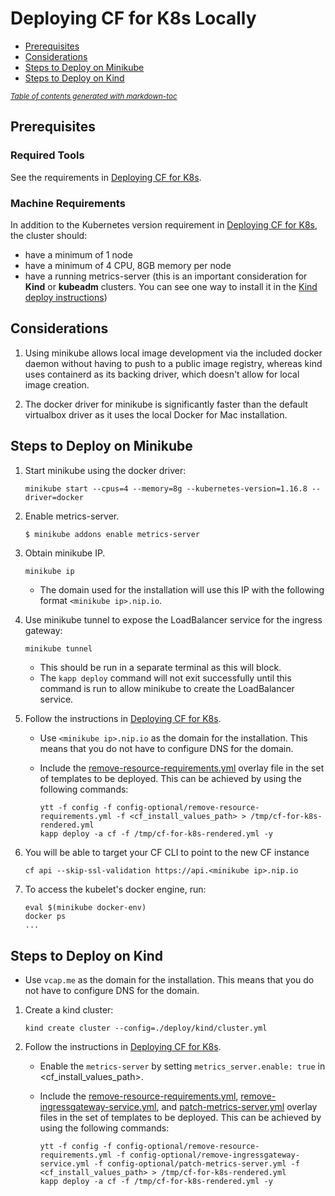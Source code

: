 # Deploying CF for K8s Locally

- [Prerequisites](#prerequisites)
- [Considerations](#considerations)
- [Steps to Deploy on Minikube](#steps-to-deploy-on-minikube)
- [Steps to Deploy on Kind](#steps-to-deploy-on-kind)

<small><i><a href='http://ecotrust-canada.github.io/markdown-toc/'>Table of contents generated with markdown-toc</a></i></small>

## Prerequisites

### Required Tools

See the requirements in [Deploying CF for K8s](deploy.md#required-tools).

### Machine Requirements

In addition to the Kubernetes version requirement in [Deploying CF for K8s](deploy.md#kubernetes-cluster-requirements), the cluster should:

- have a minimum of 1 node
- have a minimum of 4 CPU, 8GB memory per node
- have a running metrics-server (this is an important consideration for **Kind** or **kubeadm** clusters. You can see one way to install it in the [Kind deploy instructions](#steps-to-deploy-on-kind))

## Considerations

1. Using minikube allows local image development via the included docker daemon
   without having to push to a public image registry, whereas kind uses
   containerd as its backing driver, which doesn't allow for local image
   creation.

1. The docker driver for minikube is significantly faster than the default
   virtualbox driver as it uses the local Docker for Mac installation.

## Steps to Deploy on Minikube

1. Start minikube using the docker driver:

   ```console
   minikube start --cpus=4 --memory=8g --kubernetes-version=1.16.8 --driver=docker
   ```

1. Enable metrics-server.

   ```bash
   $ minikube addons enable metrics-server
   ```

1. Obtain minikube IP.

   ```console
   minikube ip
   ```

   - The domain used for the installation will use this IP with the following format `<minikube ip>.nip.io`.

1. Use minikube tunnel to expose the LoadBalancer service for the ingress
   gateway:

   ```console
   minikube tunnel
   ```

   - This should be run in a separate terminal as this will block.
   - The `kapp deploy` command will not exit successfully until this command is
     run to allow minikube to create the LoadBalancer service.

1. Follow the instructions in [Deploying CF for K8s](deploy.md).
   - Use `<minikube ip>.nip.io` as the domain for the installation. This means that you do not have to
     configure DNS for the domain.
   - Include the [remove-resource-requirements.yml](../config-optional/remove-resource-requirements.yml)
     overlay file in the set of templates to be deployed. This can be achieved by
     using the following commands:

     ```console
     ytt -f config -f config-optional/remove-resource-requirements.yml -f <cf_install_values_path> > /tmp/cf-for-k8s-rendered.yml
     kapp deploy -a cf -f /tmp/cf-for-k8s-rendered.yml -y
     ```

1. You will be able to target your CF CLI to point to the new CF instance

   ```console
   cf api --skip-ssl-validation https://api.<minikube ip>.nip.io
   ```

1. To access the kubelet's docker engine, run:

   ```console
   eval $(minikube docker-env)
   docker ps
   ...
   ```

## Steps to Deploy on Kind

   - Use `vcap.me` as the domain for the installation. This means that you do not have to
     configure DNS for the domain.

1. Create a kind cluster:

   ```console
   kind create cluster --config=./deploy/kind/cluster.yml
   ```

1. Follow the instructions in [Deploying CF for K8s](deploy.md).

   - Enable the `metrics-server` by setting `metrics_server.enable: true` in <cf_install_values_path>.
   - Include the [remove-resource-requirements.yml](../config-optional/remove-resource-requirements.yml),
     [remove-ingressgateway-service.yml](../config-optional/remove-ingressgateway-service.yml), and
     [patch-metrics-server.yml](../config-optional/patch-metrics-server.yml)
     overlay files in the set of templates to be deployed. This can be achieved by
     using the following commands:

     ```console
     ytt -f config -f config-optional/remove-resource-requirements.yml -f config-optional/remove-ingressgateway-service.yml -f config-optional/patch-metrics-server.yml -f <cf_install_values_path> > /tmp/cf-for-k8s-rendered.yml
     kapp deploy -a cf -f /tmp/cf-for-k8s-rendered.yml -y
     ```
